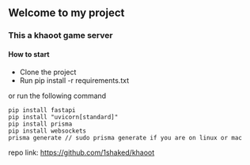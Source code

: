 ## Welcome to my project

### This a khaoot game server


#### How to start
- Clone the project
- Run pip install -r requirements.txt


or run the following command
```
pip install fastapi
pip install "uvicorn[standard]"
pip install prisma
pip install websockets
prisma generate // sudo prisma generate if you are on linux or mac
```


repo
link: https://github.com/1shaked/khaoot

